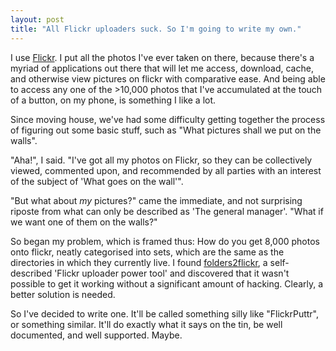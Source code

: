 ```yaml
---
layout: post
title: "All Flickr uploaders suck. So I'm going to write my own."
---
```

I use [Flickr](http://www.flickr.com). I put all the photos I've ever taken on there, because there's a myriad of applications out there that will let me access, download, cache, and otherwise view pictures on flickr with comparative ease. And being able to access any one of the >10,000 photos that I've accumulated at the touch of a button, on my phone, is something I like a lot.

Since moving house, we've had some difficulty getting together the process of figuring out some basic stuff, such as "What pictures shall we put on the walls".

"Aha!", I said. "I've got all my photos on Flickr, so they can be collectively viewed, commented upon, and recommended by all parties with an interest of the subject of 'What goes on the wall'". 

"But what about *my* pictures?" came the immediate, and not surprising riposte from what can only be described as 'The general manager'. "What if we want one of them on the walls?"

So began my problem, which is framed thus: How do you get 8,000 photos onto flickr, neatly categorised into sets, which are the same as the directories in which they currently live. I found [folders2flickr](http://code.google.com/p/folders2flickr/), a self-described 'Flickr uploader power tool' and discovered that it wasn't possible to get it working without a significant amount of hacking. Clearly, a better solution is needed.

So I've decided to write one. It'll be called something silly like "FlickrPuttr", or something similar. It'll do exactly what it says on the tin, be well documented, and well supported. Maybe.
